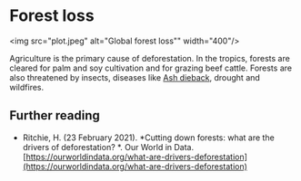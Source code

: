 # Forest loss

<img src="plot.jpeg" alt="Global forest loss"" width="400"/>

Agriculture is the primary cause of deforestation. In the tropics, forests are cleared for palm and soy cultivation and for grazing beef cattle. Forests are also threatened by insects, diseases like [Ash dieback](https://www.forestresearch.gov.uk/tools-and-resources/fthr/pest-and-disease-resources/ash-dieback-hymenoscyphus-fraxineus/), drought and wildfires.

## Further reading
- Ritchie, H. (23 February 2021). *Cutting down forests: what are the drivers of deforestation?
*. Our World in Data. [https://ourworldindata.org/what-are-drivers-deforestation](https://ourworldindata.org/what-are-drivers-deforestation)